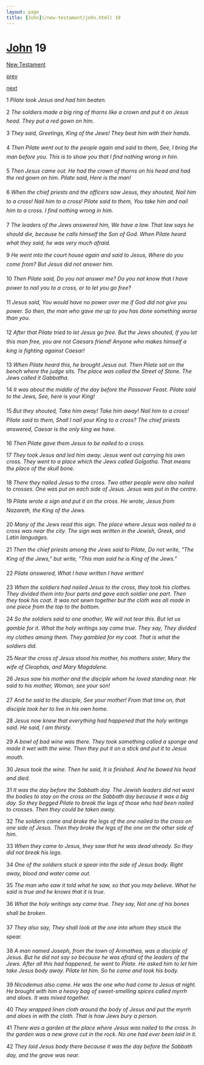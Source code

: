 ```yaml
---
layout: page
title: [John](/new-testament/john.html) 19
---
```


# [John](/new-testament/john.html) 19

[New Testament](/new-testament.html)


[prev](/new-testament/john/john-18.html)


[next](/new-testament/john/john-20.html)

1 _Pilate took Jesus and had him beaten._

2 _The soldiers made a big ring of thorns like a crown and put it on Jesus head. They put a red gown on him._

3 _They said, Greetings, King of the Jews! They beat him with their hands._

4 _Then Pilate went out to the people again and said to them, See, I bring the man before you. This is to show you that I find nothing wrong in him._

5 _Then Jesus came out. He had the crown of thorns on his head and had the red gown on him. Pilate said, Here is the man!_

6 _When the chief priests and the officers saw Jesus, they shouted, Nail him to a cross! Nail him to a cross! Pilate said to them, You take him and nail him to a cross. I find nothing wrong in him._

7 _The leaders of the Jews answered him, We have a law. That law says he should die,  because he calls himself the Son of God. When Pilate heard what they said, he was very much afraid._

9 _He went into the court house again and said to Jesus, Where do you come from? But Jesus did not answer him._

10 _Then Pilate said, Do you not answer me? Do you not know that I have power to nail you to a cross, or to let you go free?_

11 _Jesus said, You would have no power over me if God did not give you power. So then,  the man who gave me up to you has done something worse than you._

12 _After that Pilate tried to let Jesus go free. But the Jews shouted, If you let this man free,  you are not Caesars friend! Anyone who makes himself a king is fighting against Caesar!_

13 _When Pilate heard this, he brought Jesus out. Then Pilate sat on the bench where the judge sits. The place was called the Street of Stone. The Jews called it Gabbatha._

14 _It was about the middle of the day before the Passover Feast. Pilate said to the Jews,  See, here is your King!_

15 _But they shouted, Take him away! Take him away! Nail him to a cross! Pilate said to them, Shall I nail your King to a cross? The chief priests answered, Caesar is the only king we have._

16 _Then Pilate gave them Jesus to be nailed to a cross._

17 _They took Jesus and led him away. Jesus went out carrying his own cross. They went to a place which the Jews called Golgotha. That means the place of the skull bone._

18 _There they nailed Jesus to the cross. Two other people were also nailed to crosses. One was put on each side of Jesus. Jesus was put in the centre._

19 _Pilate wrote a sign and put it on the cross. He wrote, Jesus from Nazareth, the King of the Jews._

20 _Many of the Jews read this sign. The place where Jesus was nailed to a cross was near the city. The sign was written in the Jewish, Greek, and Latin languages._

21 _Then the chief priests among the Jews said to Pilate, Do not write, "The King of the Jews," but write, "This man said he is King of the Jews." _

22 _Pilate answered, What I have written I have written!_

23 _When the soldiers had nailed Jesus to the cross, they took his clothes. They divided them into four parts and gave each soldier one part. Then they took his coat. It was not sewn together but the cloth was all made in one piece from the top to the bottom._

24 _So the soldiers said to one another, We will not tear this. But let us gamble for it. What the holy writings say came true. They say, They divided my clothes among them. They gambled for my coat. That is what the soldiers did._

25 _Near the cross of Jesus stood his mother, his mothers sister, Mary the wife of Cleophas,  and Mary Magdalene._

26 _Jesus saw his mother and the disciple whom he loved standing near. He said to his mother, Woman, see your son!_

27 _And he said to the disciple, See your mother! From that time on, that disciple took her to live in his own home._

28 _Jesus now knew that everything had happened that the holy writings said. He said, I am thirsty._

29 _A bowl of bad wine was there. They took something called a sponge and made it wet with the wine. Then they put it on a stick and put it to Jesus mouth._

30 _Jesus took the wine. Then he said, It is finished. And he bowed his head and died._

31 _It was the day before the Sabbath day. The Jewish leaders did not want the bodies to stay on the cross on the Sabbath day because it was a big day. So they begged Pilate to break the legs of those who had been nailed to crosses. Then they could be taken away._

32 _The soldiers came and broke the legs of the one nailed to the cross on one side of Jesus.  Then they broke the legs of the one on the other side of him._

33 _When they came to Jesus, they saw that he was dead already. So they did not break his legs._

34 _One of the soldiers stuck a spear into the side of Jesus body. Right away, blood and water came out._

35 _The man who saw it told what he saw, so that you may believe. What he said is true and he knows that it is true._

36 _What the holy writings say came true. They say, Not one of his bones shall be broken._

37 _They also say, They shall look at the one into whom they stuck the spear._

38 _A man named Joseph, from the town of Arimathea, was a disciple of Jesus. But he did not say so because he was afraid of the leaders of the Jews. After all this had happened,  he went to Pilate. He asked him to let him take Jesus body away. Pilate let him. So he came and took his body._

39 _Nicodemus also came. He was the one who had come to Jesus at night. He brought with him a heavy bag of sweet-smelling spices called myrrh and aloes. It was mixed together._

40 _They wrapped linen cloth around the body of Jesus and put the myrrh and aloes in with the cloth. That is how Jews bury a person._

41 _There was a garden at the place where Jesus was nailed to the cross. In the garden was a new grave cut in the rock. No one had ever been laid in it._

42 _They laid Jesus body there because it was the day before the Sabbath day, and the grave was near._

